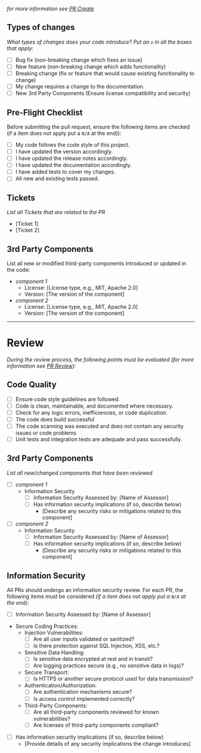 *for more information see [PR Create](https://github.com/ENEXSA/doc-development/blob/main/pull_request/create.md)*

## Types of changes

*What types of changes does your code introduce? Put an `x` in all the boxes that apply:*

- [ ] Bug fix (non-breaking change which fixes an issue) <!-- N/A -->
- [ ] New feature (non-breaking change which adds functionality) <!-- N/A -->
- [ ] Breaking change (fix or feature that would cause existing functionality to change) <!-- N/A -->
- [ ] My change requires a change to the documentation. <!-- N/A -->
- [ ] New 3rd Party Components (Ensure license compatibility and security) <!-- N/A -->

## Pre-Flight Checklist

Before submitting the pull request, ensure the following items are checked (if a item does not apply put a `N/A` at the end)):

- [ ] My code follows the code style of this project.
- [ ] I have updated the version  accordingly.
- [ ] I have updated the release notes accordingly.
- [ ] I have updated the documentation accordingly.
- [ ] I have added tests to cover my changes.
- [ ] All new and existing tests passed.

## Tickets

*List all Tickets that are related to the PR*

- [Ticket 1]
- [Ticket 2]

## 3rd Party Components

List all new or modified third-party components introduced or updated in the code:

- *component 1*
  - License: [License type, e.g., MIT, Apache 2.0]
  - Version: [The version of the component]
- *component 2*
  - License: [License type, e.g., MIT, Apache 2.0]
  - Version: [The version of the component]


----
# Review

*During the review process, the following points must be evaluated (for more information see [PR Review](https://github.com/ENEXSA/doc-development/blob/main/pull_request/review.md)):*

## Code Quality
- [ ] Ensure code style guidelines are followed.
- [ ] Code is clean, maintainable, and documented where necessary.
- [ ] Check for any logic errors, inefficiencies, or code duplication.
- [ ] The code does build successful
- [ ] The code scanning was executed and does not contain any security issues or code problems
- [ ] Unit tests and integration tests are adequate and pass successfully.

## 3rd Party Components

*List all new/changed components that have been reviewed*

- [ ] *component 1*
  - Information Security
    * [ ] Information Security Assessed by: [Name of Assessor]
    * [ ] Has information security implications (if so, describe below)
      * [Describe any security risks or mitigations related to this component]
- [ ] *component 2*
  - Information Security
    * [ ] Information Security Assessed by: [Name of Assessor]
    * [ ] Has information security implications (if so, describe below)
      * [Describe any security risks or mitigations related to this component]

## Information Security

All PRs should undergo an information security review. For each PR, the following items must be considered _(if a item does not apply put a `N/A` at the end)_:

* [ ] Information Security Assessed by: [Name of Assessor]
* Secure Coding Practices:
  - Injection Vulnerabilities:
    - [ ] Are all user inputs validated or sanitized?
    - [ ] Is there protection against SQL Injection, XSS, etc.?
  - Sensitive Data Handling:
    - [ ] Is sensitive data encrypted at rest and in transit?
    - [ ] Are logging practices secure (e.g., no sensitive data in logs)?
  - Secure Transport:
    - [ ] Is HTTPS or another secure protocol used for data transmission?
  - Authentication/Authorization:
    - [ ] Are authentication mechanisms secure?
    - [ ] Is access control implemented correctly?
  - Third-Party Components:
    - [ ] Are all third-party components reviewed for known vulnerabilities?
    - [ ] Are licenses of third-party components compliant?
* [ ] Has information security implications (if so, describe below)
  - [Provide details of any security implications the change introduces]

